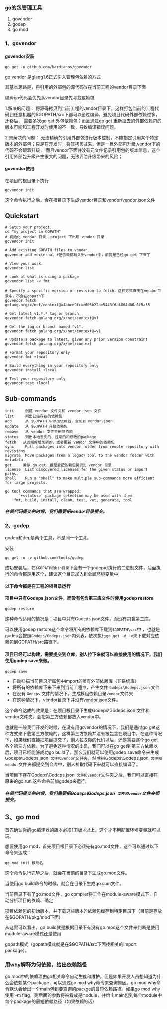 ### go的包管理工具

1. govendor
2. godep
3. go mod

### 1、govendor

#### govendor安装

```
go get -u github.com/kardianos/govendor
```

go vendor 是glang1.6正式引入管理包依赖的方式

其基本思路是，将引用的外部包的源代码放在当前工程的vendor目录下面

编译go代码会优先从vendor目录先寻找依赖包

1.解决的问题：
将源码拷贝到当前工程的vendor目录下，这样打包当前的工程代码到任意机器的$GOPATH/src下都可以通过编译，避免项目代码外部依赖过多，迁移后，
需要多次go get 外包依赖包；而且通过go get 重新拉去的外部依赖包的版本可能和工程开发时使用的不一致，导致编译错误问题。

2.未解决的问题：
无法精确的引用外部包进行版本控制，不能指定引用某个特定版本的外部包；只是在开发时，将其拷贝过来，但是一旦外部包升级,vendor下的代码不会跟着升级，
而且vendor下面并没有元文件记录引用包的版本信息，这个引用外部包升级产生很大的问题，无法评估升级带来的风险；

#### govendor使用

在项目的根目录下执行

```
govendor init
```

这个命令执行之后，会在根目录下生成vendor目录和vendor/vendor.json文件

## Quickstart

```
# Setup your project.
cd "my project in GOPATH"
# 初始化 vendor 目录, project 下出现 vendor 目录
govendor init

# Add existing GOPATH files to vendor.
govendor add +external #把依赖都载入到vendor中，前提是已经go get 下来了

# View your work.
govendor list

# Look at what is using a package
govendor list -v fmt

# Specify a specific version or revision to fetch，这种方式直接在vendor目录中，不会在gopath下
govendor fetch golang.org/x/net/context@a4bbce9fcae005b22ae5443f6af064d80a6f5a55

# Get latest v1.*.* tag or branch.
govendor fetch golang.org/x/net/context@v1   

# Get the tag or branch named "v1".
govendor fetch golang.org/x/net/context@=v1  

# Update a package to latest, given any prior version constraint
govendor fetch golang.org/x/net/context

# Format your repository only
govendor fmt +local

# Build everything in your repository only
govendor install +local

# Test your repository only
govendor test +local
```

## Sub-commands

```
init     创建 vendor 文件夹和 vendor.json 文件
list     列出已经存在的依赖包
add      从 $GOPATH 中添加依赖包，会加到 vendor.json
update   从 $GOPATH 升级依赖包
remove   从 vendor 文件夹删除依赖
status   列出本地丢失的、过期的和修改的package
fetch   从远端库增加新的，或者更新 vendor 文件中的依赖包
sync     Pull packages into vendor folder from remote repository with revisions
migrate  Move packages from a legacy tool to the vendor folder with metadata.
get     类似 go get，但是会把依赖包拷贝到 vendor 目录
license  List discovered licenses for the given status or import paths.
shell    Run a "shell" to make multiple sub-commands more efficient for large projects.

go tool commands that are wrapped:
      `+<status>` package selection may be used with them
    fmt, build, install, clean, test, vet, generate, tool
```

##### 在做代码提交的时候，我们需要把vendor目录提交。

### 2、godep

godep和dep是两个工具，不是同一个工具。

安装

```
go get -u -v github.com/tools/godep
```

成功安装后，在`$GOPATH的bin目录`下会有一个godep可执行的二进制文件，后面执行的命令都是用这个，建议这个目录加入到全局环境变量中

#### 以下命令都是在工程的根目录运行

#### 项目中只有Godeps.json文件，而没有包含第三库文件时使用godep restore

```
godep restore
```

这种命令适用的情况是：项目中只有Godeps.json文件，而没有包含第三库。

可以使用godep restore这个命令将所有的依赖库下载到`$GOPATH\src`中 ，也就是godep会按照`Godeps/Godeps.json`内列表，依次执行`go get -d -v`来下载对应依赖包到GOPATH/src路径下。

#### 项目已经可以构建，需要提交到仓库，别人拉下来就可以直接使用的情况下，我们使用godep save来做。

```
godep save
```

- 自动扫描当前目录所属包中import的所有外部依赖库（非系统库）
- 将所有的依赖库下来下来到当前工程中，产生文件 `Godeps\Godeps.json` 文件
- 在没有 `Godeps` 文件的情况下，生成模组依赖目录`vendor`文件夹
- 在这种情况下，vendor目录下并没有vendor.json文件。

这个命令达成的效果是：在项目根目录下生成Godeps\Godeps.json 文件和vendor文件夹，会把第三方依赖都放入vendor中。

也就是一般我们开发的时候，在没有用govendor的情况下，我们是通过go get这种方式来下载第三方依赖的，这样第三方依赖并没有被包含在项目中，在这种情况下，如果我们直接把项目提交了，别人拉取你的代码以后，还是需要逐个go get各个第三方依赖。为了避免这种情况的出现，我们可以在go get到第三方依赖以后，项目已经能够成功go build了，那么我们就可以使用godep save命令来生成Godeps\Godeps.json` 文件和vendor`文件夹，然后把Godeps\Godeps.json` 文件和vendor`文件夹都提交到仓库中，别人拉取代码下来就可以直接编译了。

当项目下存在Godeps\Godeps.json` 文件和vendor`文件夹之后，我们可以直接在原来的go run 这些命令前加godep来运行。

##### 在做代码提交的时候，我们需要把Godeps\Godeps.json` 文件和vendor`文件夹都提交。

## 3、go mod

首先确认你的go编译器的版本必须1.11版本以上，这个才不用配置环境变量就可以玩。

想要使用go mod，首先项目根目录下必须先有go.mod文件，这个可以通过以下命令来达成：

```
go mod init 模块名
```

这个命令执行完毕之后，就会在当前的目录下生成go.mod文件。

当使用go build命令的时候，就会在目录下生成go.sum文件。

当前目录下有了go.mod文件，go compiler将工作在module-aware模式下，自动分析项目的依赖、确定

项目依赖包的初始版本，并下载这些版本的依赖包缓存到特定目录下（目前是存放在$GOPATH/pkg/mod下面）

从这里可以看出，go build就是根据目录下有没有go.mod这个文件来判断是使用module-aware模式还是使用

gopath模式（gopath模式就是在$GOPATH/src下面找相关的import package）。

### 用why解释为何依赖，给出依赖路径

go.mod中的依赖项由go相关命令自动生成和维护。但是如果开发人员想知道为什么会依赖某个package，可以通过go mod why命令来查询原因。go mod why命令默认会给出一个main包到要查询的packge的最短依赖路径。如果go mod why使用 -m flag，则后面的参数将被看成是module，并给出main包到每个module中每个package的最短依赖路径（如果依赖的话）